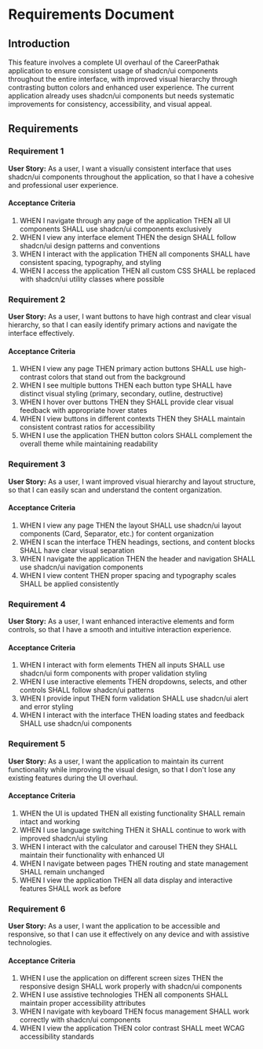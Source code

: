 # Requirements Document

## Introduction

This feature involves a complete UI overhaul of the CareerPathak application to ensure consistent usage of shadcn/ui components throughout the entire interface, with improved visual hierarchy through contrasting button colors and enhanced user experience. The current application already uses shadcn/ui components but needs systematic improvements for consistency, accessibility, and visual appeal.

## Requirements

### Requirement 1

**User Story:** As a user, I want a visually consistent interface that uses shadcn/ui components throughout the application, so that I have a cohesive and professional user experience.

#### Acceptance Criteria

1. WHEN I navigate through any page of the application THEN all UI components SHALL use shadcn/ui components exclusively
2. WHEN I view any interface element THEN the design SHALL follow shadcn/ui design patterns and conventions
3. WHEN I interact with the application THEN all components SHALL have consistent spacing, typography, and styling
4. WHEN I access the application THEN all custom CSS SHALL be replaced with shadcn/ui utility classes where possible

### Requirement 2

**User Story:** As a user, I want buttons to have high contrast and clear visual hierarchy, so that I can easily identify primary actions and navigate the interface effectively.

#### Acceptance Criteria

1. WHEN I view any page THEN primary action buttons SHALL use high-contrast colors that stand out from the background
2. WHEN I see multiple buttons THEN each button type SHALL have distinct visual styling (primary, secondary, outline, destructive)
3. WHEN I hover over buttons THEN they SHALL provide clear visual feedback with appropriate hover states
4. WHEN I view buttons in different contexts THEN they SHALL maintain consistent contrast ratios for accessibility
5. WHEN I use the application THEN button colors SHALL complement the overall theme while maintaining readability

### Requirement 3

**User Story:** As a user, I want improved visual hierarchy and layout structure, so that I can easily scan and understand the content organization.

#### Acceptance Criteria

1. WHEN I view any page THEN the layout SHALL use shadcn/ui layout components (Card, Separator, etc.) for content organization
2. WHEN I scan the interface THEN headings, sections, and content blocks SHALL have clear visual separation
3. WHEN I navigate the application THEN the header and navigation SHALL use shadcn/ui navigation components
4. WHEN I view content THEN proper spacing and typography scales SHALL be applied consistently

### Requirement 4

**User Story:** As a user, I want enhanced interactive elements and form controls, so that I have a smooth and intuitive interaction experience.

#### Acceptance Criteria

1. WHEN I interact with form elements THEN all inputs SHALL use shadcn/ui form components with proper validation styling
2. WHEN I use interactive elements THEN dropdowns, selects, and other controls SHALL follow shadcn/ui patterns
3. WHEN I provide input THEN form validation SHALL use shadcn/ui alert and error styling
4. WHEN I interact with the interface THEN loading states and feedback SHALL use shadcn/ui components

### Requirement 5

**User Story:** As a user, I want the application to maintain its current functionality while improving the visual design, so that I don't lose any existing features during the UI overhaul.

#### Acceptance Criteria

1. WHEN the UI is updated THEN all existing functionality SHALL remain intact and working
2. WHEN I use language switching THEN it SHALL continue to work with improved shadcn/ui styling
3. WHEN I interact with the calculator and carousel THEN they SHALL maintain their functionality with enhanced UI
4. WHEN I navigate between pages THEN routing and state management SHALL remain unchanged
5. WHEN I view the application THEN all data display and interactive features SHALL work as before

### Requirement 6

**User Story:** As a user, I want the application to be accessible and responsive, so that I can use it effectively on any device and with assistive technologies.

#### Acceptance Criteria

1. WHEN I use the application on different screen sizes THEN the responsive design SHALL work properly with shadcn/ui components
2. WHEN I use assistive technologies THEN all components SHALL maintain proper accessibility attributes
3. WHEN I navigate with keyboard THEN focus management SHALL work correctly with shadcn/ui components
4. WHEN I view the application THEN color contrast SHALL meet WCAG accessibility standards